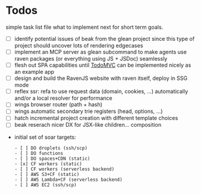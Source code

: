 # Todos

simple task list file what to implement next for short term goals.

- [ ] identify potential issues of beak from the glean project since this
      type of project should uncover lots of rendering edgecases
- [ ] implement an MCP server as glean subcommand to make agents use raven packages (or everything using JS + JSDoc) seamlessly
- [ ] flesh out SPA capabilities until [TodoMVC](https://github.com/tastejs/todomvc/blob/master/app-spec.md) can be implemented nicely as an example app
- [ ] design and build the RavenJS website with raven itself, deploy in SSG mode
- [ ] reflex ssr: refa to use request data (domain, cookies, ...) automatically and/or a local resolver for performance
- [ ] wings browser router (path + hash)
- [ ] wings automatic secondary trie registers (head, options, ...)
- [ ] hatch incremental project creation with different template choices
- [ ] beak reserach nicer DX for JSX-like children... composition

- initial set of soar targets:

      - [ ] DO droplets (ssh/scp)
      - [ ] DO functions
      - [ ] DO spaces+CDN (static)
      - [x] CF workers (static)
      - [ ] CF workers (serverless backend)
      - [ ] AWS S3+CF (static)
      - [ ] AWS Lambda+CF (serverless backend)
      - [ ] AWS EC2 (ssh/scp)
